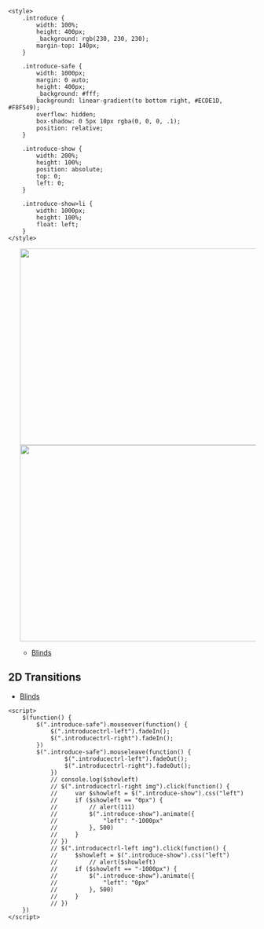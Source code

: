 <extend name="Index/index" />
<block name="headlist">

    <style>
        .introduce {
            width: 100%;
            height: 400px;
            _background: rgb(230, 230, 230);
            margin-top: 140px;
        }
        
        .introduce-safe {
            width: 1000px;
            margin: 0 auto;
            height: 400px;
            _background: #fff;
            background: linear-gradient(to bottom right, #ECDE1D, #F8F549);
            overflow: hidden;
            box-shadow: 0 5px 10px rgba(0, 0, 0, .1);
            position: relative;
        }
        
        .introduce-show {
            width: 200%;
            height: 100%;
            position: absolute;
            top: 0;
            left: 0;
        }
        
        .introduce-show>li {
            width: 1000px;
            height: 100%;
            float: left;
        }
    </style>
</block>
<block name="main">
    <div class="introduce">
        <!-- <p>This is Introduce page!</p> -->
        <div class="introduce-safe" id="slidercontainer">
            <ul class="introduce-show" id="slider">
                <img src="__PUBLIC__/Upload/2017-09-22/daosheng1.png" alt="" style="width:1000px;height:400px;">
                <img src="__PUBLIC__/Upload/2017-09-22/amibajingying.png" alt="" style="width:1000px;height:400px;">
                <div id="transitions">
                    <ul id="trans2D">
                        <li><a href="#blinds">Blinds</a></li>
                    </ul>
                </div>
                <!-- <li>
                    <div style="float:left;width:250px;height:340px;margin:30px;border-right:1px dashed #333;">
                        <div style="width:220px;height:220px;border-radius:50%;overflow:hidden;margin:45px 0;">
                            <img src="__PUBLIC__/Upload/2017-09-22/hofu1.jpg" alt="" style="width:230px;height:280px;margin-left:-5px;">
                        </div>
                    </div>
                    <span style="float:left;width:640px;font-size:16px;color:#666;line-height:24px;">
                        <h1 style="height:80px;line-height:80px;text-align:center;color:#333;font-size:34px;font-weight:400;margin-top:20px;">稻盛和夫
                          <span style="font-size:20px;">（世界著名实业家、哲学家）</span>
                    </h1>
                    <p style="text-indent:32px;text-align:justify;color:#333;">稻盛和夫，1932年出生于日本鹿儿岛，鹿儿岛大学工学部毕业。27岁创办京都陶瓷株式会社（现名京瓷Kyocera），52岁创办第二电信（原名DDI，现名KDDI，目前在日本为仅次于NTT的第二大通讯公司），这两家公司又都在他的有生之年进入世界500强，两大事业皆以惊人的力道成长。 稻盛和夫的释义是涵盖了生活态度、哲学、思想、伦理观等因素人格。痛惜战后的日本以选择聪明才辩型的人做领导为潮流，忽略了道德规范和伦理标准，导致政界、商界丑闻频发。他建议领导者的选拔标准是德要高于才，也就是居人上者，人格第一，勇气第二，能力第三。他指出热爱是点燃工作激情的火把。无论什么工作，只要全力以赴去做就能产生很大的成就感和自信心，而且会产生向下一个目标挑战的积极性。成功的人往往都是那些沉醉于所做事的人。</p>
                    </span>
                </li>
                <li>
                    <div style="float:left;width:250px;height:340px;margin:30px;border-right:1px dashed #333;">
                        <div style="width:220px;height:220px;border-radius:50%;overflow:hidden;margin:45px 0;">
                            <img src="__PUBLIC__/Home/imgs/amiba-book.jpg" alt="" style="width:230px;height:280px;margin-left:-5px;">
                        </div>
                    </div>
                    <span style="float:left;width:640px;font-size:16px;color:#666;line-height:24px;">
                        <h1 style="height:80px;line-height:80px;text-align:center;color:#333;font-size:34px;font-weight:400;margin-top:20px;">阿米巴经营理念
                        </h1>
                        <p style="text-indent:32px;text-align:justify;color:#333;">日本的稻盛和夫先生之前和你一样也有这样的烦恼，但是稻老现在是两家世界五百强的创始人，被称为商界的经营之圣。这其中的缘由便是他创立了独有的“阿米巴经营手法”。  稻盛和夫早年创业时遭遇的困境，当时在日本京瓷公司，稻盛和夫事必躬亲，既负责研发生产，又负责产品营销。但当公司发展到100人以上时，稻盛和夫已经苦不堪言，他非常渴望有更多的管理者可以分担各重要部门责任。于是，在京瓷公司成立5年之后，为了保持公司的发展活力，稻盛和夫创立了阿米巴经营模式。他把公司细分成许多个“阿米巴”，各个阿米巴组织独立核算，独立经营，并从公司内部选拔阿米巴“巴长”，并给予授权，委以经营重任，从而培育出许多具有经营者意识的领导人，目的就是让人人都成经营者。</p>
                      </span>
                </li> -->
            </ul>
            <!-- <span id="trans2D" class="introducectrl-left" style="display:none;width:50px;height:400px;position:absolute;left:0;top:0;z-index:102;">
                <a href="#blinds">
                    <img src="__PUBLIC__/Home/imgs/normal_right.png" alt="" style="width:50px;height:50px;margin:175px auto;cursor:pointer;background:rgba(0,0,0,0.7);">
                </a>
            </span>
            <span id="trans2D" class="introducectrl-right" style="display:none;width:50px;height:400px;position:absolute;left:950px;top:0;z-index:102;">
                <a href="#blinds">
                    <img src="__PUBLIC__/Home/imgs/normal_left.png" alt="" style="width:50px;height:50px;margin:175px auto;cursor:pointer;background:rgba(0,0,0,0.7);">
                </a>
            </span> -->
            <div id="slidercontainer">
                <div id="transitions">
                    <h2>2D Transitions</h2>
                    <ul id="trans2D">
                        <li><a href="#blinds">Blinds</a></li>
                    </ul>
                </div>
            </div>
        </div>
    </div>

    <script>
        $(function() {
            $(".introduce-safe").mouseover(function() {
                $(".introducectrl-left").fadeIn();
                $(".introducectrl-right").fadeIn();
            })
            $(".introduce-safe").mouseleave(function() {
                    $(".introducectrl-left").fadeOut();
                    $(".introducectrl-right").fadeOut();
                })
                // console.log($showleft)
                // $(".introducectrl-right img").click(function() {
                //     var $showleft = $(".introduce-show").css("left")
                //     if ($showleft == "0px") {
                //         // alert(111)
                //         $(".introduce-show").animate({
                //             "left": "-1000px"
                //         }, 500)
                //     }
                // })
                // $(".introducectrl-left img").click(function() {
                //     $showleft = $(".introduce-show").css("left")
                //         // alert($showleft)
                //     if ($showleft == "-1000px") {
                //         $(".introduce-show").animate({
                //             "left": "0px"
                //         }, 500)
                //     }
                // })
        })
    </script>
</block>